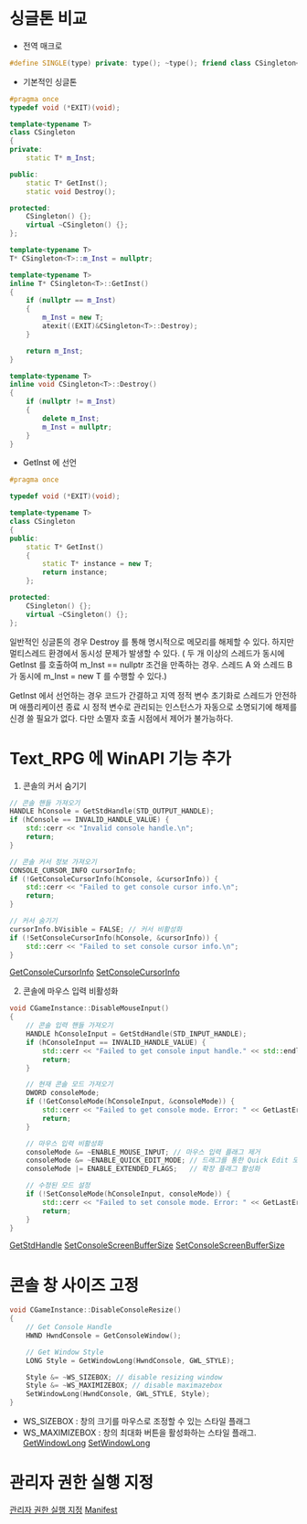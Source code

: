 # 싱글톤 비교

- 전역 매크로
```c++
#define SINGLE(type) private: type(); ~type(); friend class CSingleton<type>;
```

- 기본적인 싱글톤
```c++
#pragma once
typedef void (*EXIT)(void);

template<typename T>
class CSingleton
{
private:
	static T* m_Inst;

public:
	static T* GetInst();
	static void Destroy();

protected:
	CSingleton() {};
	virtual ~CSingleton() {};
};

template<typename T>
T* CSingleton<T>::m_Inst = nullptr;

template<typename T>
inline T* CSingleton<T>::GetInst()
{
	if (nullptr == m_Inst)
	{
		m_Inst = new T;
		atexit((EXIT)&CSingleton<T>::Destroy);
	}

	return m_Inst;
}

template<typename T>
inline void CSingleton<T>::Destroy()
{
	if (nullptr != m_Inst)
	{
		delete m_Inst;
		m_Inst = nullptr;
	}
}
```

- GetInst 에 선언
```c++
#pragma once

typedef void (*EXIT)(void);

template<typename T>
class CSingleton
{
public:
	static T* GetInst()
	{
		static T* instance = new T;
		return instance;
	};

protected:
	CSingleton() {};
	virtual ~CSingleton() {};
};
```

일반적인 싱글톤의 경우 Destroy 를 통해 명시적으로 메모리를 해제할 수 있다.
하지만 멀티스레드 환경에서 동시성 문제가 발생할 수 있다. ( 두 개 이상의 스레드가 동시에 GetInst 를 호출하여 m_Inst == nullptr 조건을 만족하는 경우. 스레드 A 와 스레드 B 가 동시에 m_Inst = new T 를 수행할 수 있다.)


GetInst 에서 선언하는 경우 코드가 간결하고 지역 정적 변수 초기화로 스레드가 안전하며 애플리케이션 종료 시 정적 변수로 관리되는 인스턴스가 자동으로 소명되기에 해제를 신경 쓸 필요가 없다.
다만 소멸자 호출 시점에서 제어가 불가능하다.

# Text_RPG 에 WinAPI 기능 추가

1. 콘솔의 커서 숨기기
```c++
// 콘솔 핸들 가져오기
HANDLE hConsole = GetStdHandle(STD_OUTPUT_HANDLE);
if (hConsole == INVALID_HANDLE_VALUE) {
	std::cerr << "Invalid console handle.\n";
	return;
}

// 콘솔 커서 정보 가져오기
CONSOLE_CURSOR_INFO cursorInfo;
if (!GetConsoleCursorInfo(hConsole, &cursorInfo)) {
	std::cerr << "Failed to get console cursor info.\n";
	return;
}

// 커서 숨기기
cursorInfo.bVisible = FALSE; // 커서 비활성화
if (!SetConsoleCursorInfo(hConsole, &cursorInfo)) {
	std::cerr << "Failed to set console cursor info.\n";
}
```
[GetConsoleCursorInfo](/c++/WinAPI/function#GetConsoleCursorInfo)
[SetConsoleCursorInfo](/c++/WinAPI/function#SetConsoleCursorInfo)


2. 콘솔에 마우스 입력 비활성화
```c++
void CGameInstance::DisableMouseInput()
{
	// 콘솔 입력 핸들 가져오기
	HANDLE hConsoleInput = GetStdHandle(STD_INPUT_HANDLE);
	if (hConsoleInput == INVALID_HANDLE_VALUE) {
		std::cerr << "Failed to get console input handle." << std::endl;
		return;
	}

	// 현재 콘솔 모드 가져오기
	DWORD consoleMode;
	if (!GetConsoleMode(hConsoleInput, &consoleMode)) {
		std::cerr << "Failed to get console mode. Error: " << GetLastError() << std::endl;
		return;
	}

	// 마우스 입력 비활성화
	consoleMode &= ~ENABLE_MOUSE_INPUT; // 마우스 입력 플래그 제거
	consoleMode &= ~ENABLE_QUICK_EDIT_MODE; // 드래그를 통한 Quick Edit 모드 비활성화
	consoleMode |= ENABLE_EXTENDED_FLAGS;   // 확장 플래그 활성화

	// 수정된 모드 설정
	if (!SetConsoleMode(hConsoleInput, consoleMode)) {
		std::cerr << "Failed to set console mode. Error: " << GetLastError() << std::endl;
		return;
	}
}
```
[GetStdHandle](/c++/WinAPI/function#GetStdHandle)
[SetConsoleScreenBufferSize](/c++/WinAPI/function#SetConsoleScreenBufferSize)
[SetConsoleScreenBufferSize](/c++/WinAPI/function#SetConsoleScreenBufferSize)

# 콘솔 창 사이즈 고정

```c++
void CGameInstance::DisableConsoleResize()
{
	// Get Console Handle
	HWND HwndConsole = GetConsoleWindow();

	// Get Window Style
	LONG Style = GetWindowLong(HwndConsole, GWL_STYLE);

	Style &= ~WS_SIZEBOX; // disable resizing window
	Style &= ~WS_MAXIMIZEBOX; // disable maximazebox
	SetWindowLong(HwndConsole, GWL_STYLE, Style);
}
```
- WS_SIZEBOX : 창의 크기를 마우스로 조정할 수 있는 스타일 플래그
- WS_MAXIMIZEBOX : 창의 최대화 버튼을 활성화하는 스타일 플래그.
[GetWindowLong](/c++/WinAPI/function#GetWindowLong)
[SetWindowLong](/c++/WinAPI/function#SetWindowLong)

# 관리자 권한 실행 지정

[관리자 권한 실행 지정](/Visual_Studio/Setting#관리자_권한으로_실행_지정)
[Manifest](/Visual_Studio/file#Manifest)

